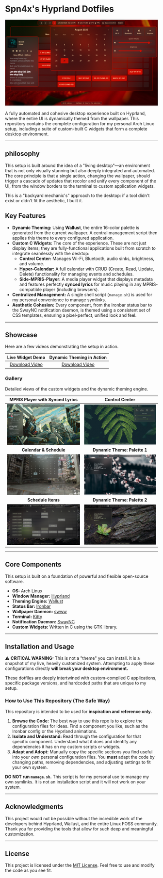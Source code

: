 # Spn4x's Hyprland Dotfiles

![Desktop Showcase](pics/allwidgets.png)

A fully automated and cohesive desktop experience built on Hyprland, where the entire UI is dynamically themed from the wallpaper. This repository contains the complete configuration for my personal Arch Linux setup, including a suite of custom-built C widgets that form a complete desktop environment.

---

##  philosophy

This setup is built around the idea of a "living desktop"—an environment that is not only visually stunning but also deeply integrated and automated. The core principle is that a single action, changing the wallpaper, should trigger a cascade of updates that recolor and unify every component of the UI, from the window borders to the terminal to custom application widgets.

This is a "backyard mechanic's" approach to the desktop: if a tool didn't exist or didn't fit the aesthetic, I built it.

## Key Features

*   **Dynamic Theming:** Using **Wallust**, the entire 16-color palette is generated from the current wallpaper. A central management script then applies this theme to every configured application.
*   **Custom C Widgets:** The core of the experience. These are not just display items; they are fully-functional applications built from scratch to integrate seamlessly with the desktop:
    *   **Control Center:** Manages Wi-Fi, Bluetooth, audio sinks, brightness, and volume.
    *   **Hyper-Calendar:** A full calendar with CRUD (Create, Read, Update, Delete) functionality for managing events and schedules.
    *   **Side-MPRIS-Player:** A media player widget that displays metadata and features perfectly **synced lyrics** for music playing in any MPRIS-compatible player (including browsers).
*   **Centralized Management:** A single shell script (`manage.sh`) is used for my personal convenience to manage symlinks.
*   **Aesthetic Cohesion:** Every component, from the Ironbar status bar to the SwayNC notification daemon, is themed using a consistent set of CSS templates, ensuring a pixel-perfect, unified look and feel.

---

## Showcase

Here are a few videos demonstrating the setup in action.

| Live Widget Demo | Dynamic Theming in Action |
| :---: | :---: |
| [Download Video](vids/short-widget-demo-preview.mp4) | [Download Video](vids/theming-engine-preview.mp4) |

### Gallery

Detailed views of the custom widgets and the dynamic theming engine.

| MPRIS Player with Synced Lyrics | Control Center |
| :---: | :---: |
| ![MPRIS Player Showcase](pics/mpris-preview.png) | ![Control Center Showcase](pics/control-center.png) |
| **Calendar & Schedule** | **Dynamic Theme: Palette 1** |
| ![Calendar Showcase](pics/calendar-preview.png) | ![Theme Example 1](pics/changed-wallpaper-preview-1.png) |
| **Schedule Items** | **Dynamic Theme: Palette 2** |
| ![Schedule Showcase](pics/schedule-preview.png) | ![Theme Example 2](pics/changed-wallpaper-preview-2.png) |

---

## Core Components

This setup is built on a foundation of powerful and flexible open-source software.

*   **OS:** Arch Linux
*   **Window Manager:** [Hyprland](https://hyprland.org/)
*   **Theming Engine:** [Wallust](https://codeberg.org/explosion-mental/wallust)
*   **Status Bar:** [Ironbar](https://github.com/JakeStanger/ironbar)
*   **Wallpaper Daemon:** [swww](https://github.com/Horus645/swww)
*   **Terminal:** [Kitty](https://sw.kovidgoyal.net/kitty/)
*   **Notification Daemon:** [SwayNC](https://github.com/ErikReider/SwayNC)
*   **Custom Widgets:** Written in C using the GTK library.

---

## Installation and Usage

⚠️ **CRITICAL WARNING:** This is not a "theme" you can install. It is a snapshot of my live, heavily customized system. Attempting to apply these configurations directly **will break your desktop environment.**

These dotfiles are deeply intertwined with custom-compiled C applications, specific package versions, and hardcoded paths that are unique to my setup.

### How to Use This Repository (The Safe Way)

This repository is intended to be used for **inspiration and reference only.**

1.  **Browse the Code:** The best way to use this repo is to explore the configuration files for ideas. Find a component you like, such as the Ironbar config or the Hyprland animations.
2.  **Isolate and Understand:** Read through the configuration for that specific component. Understand what it does and identify any dependencies it has on my custom scripts or widgets.
3.  **Adapt and Adopt:** Manually copy the specific sections you find useful into your *own* personal configuration files. You **must** adapt the code by changing paths, removing dependencies, and adjusting settings to fit your own system.

**DO NOT run `manage.sh`.** This script is for my personal use to manage my own symlinks. It is not an installation script and it will not work on your system.

---

## Acknowledgments

This project would not be possible without the incredible work of the developers behind Hyprland, Wallust, and the entire Linux FOSS community. Thank you for providing the tools that allow for such deep and meaningful customization.

---

## License

This project is licensed under the [MIT License](LICENSE). Feel free to use and modify the code as you see fit.